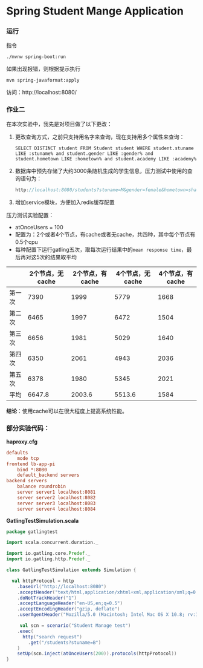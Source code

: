 # Spring Student Mange Application



### 运行

指令

```
./mvnw spring-boot:run
```

如果出现报错，则根据提示执行

```
mvn spring-javaformat:apply
```

访问：http://localhost:8080/



### 作业二

在本次实验中，我先是对项目做了以下更改：

1. 更改查询方式，之前只支持用名字来查询，现在支持用多个属性来查询：

   ```mysql
   SELECT DISTINCT student FROM Student student WHERE student.stuname LIKE :stuname% and student.gender LIKE :gender% and student.hometown LIKE :hometown% and student.academy LIKE :academy%
   ```

2. 数据库中预先存储了大约3000条随机生成的学生信息，压力测试中使用的查询语句为：

   ```scala
   http://localhost:8080/students?stuname=M&gender=female&hometown=shanghai&academy=sociology
   ```

3. 增加service模块，方便加入redis缓存配置



压力测试实验配置：

* atOnceUsers = 100
* 配置为：2个或者4个节点，有cache或者无cache，共四种，其中每个节点有0.5个cpu
* 每种配置下运行gatling五次，取每次运行结果中的`mean response time`，最后再对这5次的结果取平均

|        | 2个节点，无cache | 2个节点，有cache | 4个节点，无cache | 4个节点，有cache |
| ------ | ---------------- | ---------------- | ---------------- | ---------------- |
| 第一次 | 7390             | 1999             | 5779             | 1668             |
| 第二次 | 6465             | 1997             | 6472             | 1504             |
| 第三次 | 6656             | 1981             | 5029             | 1640             |
| 第四次 | 6350             | 2061             | 4943             | 2036             |
| 第五次 | 6378             | 1980             | 5345             | 2021             |
| 平均   | 6647.8           | 2003.6           | 5513.6           | 1584             |



**结论**：使用cache可以在很大程度上提高系统性能。







### 部分实验代码：

**haproxy.cfg**

```cfg
defaults
    mode tcp
frontend lb-app-pi
    bind *:8080
    default_backend servers
backend servers
    balance roundrobin
    server server1 localhost:8081
    server server2 localhost:8082
    server server3 localhost:8083
    server server4 localhost:8084
```



**GatlingTestSimulation.scala**

```scala
package gatlingtest

import scala.concurrent.duration._

import io.gatling.core.Predef._
import io.gatling.http.Predef._

class GatlingTestSimulation extends Simulation {

  val httpProtocol = http
    .baseUrl("http://localhost:8080")
    .acceptHeader("text/html,application/xhtml+xml,application/xml;q=0.9,*/*;q=0.8")
    .doNotTrackHeader("1")
    .acceptLanguageHeader("en-US,en;q=0.5")
    .acceptEncodingHeader("gzip, deflate")
    .userAgentHeader("Mozilla/5.0 (Macintosh; Intel Mac OS X 10.8; rv:16.0) Gecko/20100101 Firefox/16.0")

     val scn = scenario("Student Manage test")
    .exec(
      http("search request")
        .get("/students?stuname=B")
    )
    setUp(scn.inject(atOnceUsers(200)).protocols(httpProtocol))
}

```



